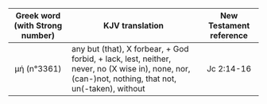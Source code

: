 |Greek word (with Strong number)|KJV translation|New Testament reference|
|:---:|-----|:---:|
μή (n°3361)|any but (that), X forbear, + God forbid, +  lack, lest, neither, never, no (X wise in), none, nor, (can-)not,  nothing, that not, un(-taken), without|Jc 2:14-16|
